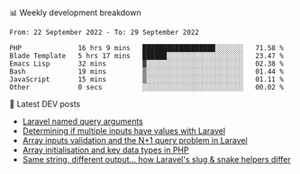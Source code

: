 📊 Weekly development breakdown
<!--START_SECTION:waka-->

```text
From: 22 September 2022 - To: 29 September 2022

PHP              16 hrs 9 mins   ██████████████████░░░░░░░   71.58 %
Blade Template   5 hrs 17 mins   ██████░░░░░░░░░░░░░░░░░░░   23.47 %
Emacs Lisp       32 mins         ▓░░░░░░░░░░░░░░░░░░░░░░░░   02.38 %
Bash             19 mins         ▒░░░░░░░░░░░░░░░░░░░░░░░░   01.44 %
JavaScript       15 mins         ▒░░░░░░░░░░░░░░░░░░░░░░░░   01.11 %
Other            0 secs          ░░░░░░░░░░░░░░░░░░░░░░░░░   00.02 %
```

<!--END_SECTION:waka-->

📕 Latest DEV posts
<!-- BLOG-POST-LIST:START -->
- [Laravel named query arguments](https://dev.to/michaelvickersuk/laravel-named-query-arguments-28kd)
- [Determining if multiple inputs have values with Laravel](https://dev.to/michaelvickersuk/determining-if-multiple-inputs-have-values-with-laravel-km6)
- [Array inputs validation and the N+1 query problem in Laravel](https://dev.to/michaelvickersuk/array-inputs-validation-and-the-n1-query-problem-in-laravel-2agb)
- [Array initialisation and key data types in PHP](https://dev.to/michaelvickersuk/array-initialisation-and-key-data-types-in-php-1e5b)
- [Same string, different output... how Laravel&#39;s slug &amp; snake helpers differ](https://dev.to/michaelvickersuk/same-string-different-output-how-laravels-slug-snake-helpers-differ-1ccj)
<!-- BLOG-POST-LIST:END -->
